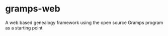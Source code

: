 # gramps-web
A web based genealogy framework using the open source Gramps program as a starting point
